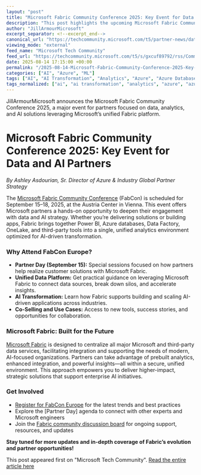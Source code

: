 ```yaml
---
layout: "post"
title: "Microsoft Fabric Community Conference 2025: Key Event for Data and AI Partners"
description: "This post highlights the upcoming Microsoft Fabric Community Conference 2025 in Vienna, emphasizing its importance for Microsoft partners engaged in data and AI. It introduces Microsoft Fabric as a unified data and analytics platform, outlines conference benefits, and positions the event as an essential opportunity to learn about advanced solutions integrating Power BI, Azure databases, Data Factory, and more for AI-driven applications."
author: "JillArmourMicrosoft"
excerpt_separator: <!--excerpt_end-->
canonical_url: "https://techcommunity.microsoft.com/t5/partner-news/data-ai-and-opportunity-why-microsoft-partners-should-attend-the/ba-p/4443061"
viewing_mode: "external"
feed_name: "Microsoft Tech Community"
feed_url: "https://techcommunity.microsoft.com/t5/s/gxcuf89792/rss/Community"
date: 2025-08-14 17:15:00 +00:00
permalink: "/2025-08-14-Microsoft-Fabric-Community-Conference-2025-Key-Event-for-Data-and-AI-Partners.html"
categories: ["AI", "Azure", "ML"]
tags: ["AI", "AI Transformation", "Analytics", "Azure", "Azure Databases", "Community", "Data Factory", "Data Integration", "Data Platform", "Event", "Microsoft Fabric", "Microsoft Fabric Community Conference", "Microsoft Partner", "ML", "OneLake", "Partner Conference", "Power BI", "Unified Data Platform"]
tags_normalized: ["ai", "ai transformation", "analytics", "azure", "azure databases", "community", "data factory", "data integration", "data platform", "event", "microsoft fabric", "microsoft fabric community conference", "microsoft partner", "ml", "onelake", "partner conference", "power bi", "unified data platform"]
---
```


JillArmourMicrosoft announces the Microsoft Fabric Community Conference 2025, a major event for partners focused on data, analytics, and AI solutions leveraging Microsoft’s unified Fabric platform.<!--excerpt_end-->

# Microsoft Fabric Community Conference 2025: Key Event for Data and AI Partners

*By Ashley Asdourian, Sr. Director of Azure & Industry Global Partner Strategy*

The [Microsoft Fabric Community Conference](https://aka.ms/FabConEurope) (FabCon) is scheduled for September 15–18, 2025, at the Austria Center in Vienna. This event offers Microsoft partners a hands-on opportunity to deepen their engagement with data and AI strategy. Whether you’re delivering solutions or building apps, Fabric brings together Power BI, Azure databases, Data Factory, OneLake, and third-party tools into a single, unified analytics environment optimized for AI-driven transformation.

### Why Attend FabCon Europe?

- **Partner Day (September 15):** Special sessions focused on how partners help realize customer solutions with Microsoft Fabric.
- **Unified Data Platform:** Get practical guidance on leveraging Microsoft Fabric to connect data sources, break down silos, and accelerate insights.
- **AI Transformation:** Learn how Fabric supports building and scaling AI-driven applications across industries.
- **Co-Selling and Use Cases:** Access to new tools, success stories, and opportunities for collaboration.

### Microsoft Fabric: Built for the Future

[Microsoft Fabric](https://www.microsoft.com/en-us/microsoft-fabric) is designed to centralize all major Microsoft and third-party data services, facilitating integration and supporting the needs of modern, AI-focused organizations. Partners can take advantage of prebuilt analytics, enhanced integration, and powerful insights—all within a secure, unified environment. This approach empowers you to deliver higher-impact, strategic solutions that support enterprise AI initiatives.

### Get Involved

- [Register for FabCon Europe](https://aka.ms/FabConEurope) for the latest trends and best practices
- Explore the [Partner Day] agenda to connect with other experts and Microsoft engineers
- Join the [Fabric community discussion board](https://aka.ms/Partnercommunity-Fabric) for ongoing support, resources, and updates

**Stay tuned for more updates and in-depth coverage of Fabric’s evolution and partner opportunities!**

This post appeared first on "Microsoft Tech Community". [Read the entire article here](https://techcommunity.microsoft.com/t5/partner-news/data-ai-and-opportunity-why-microsoft-partners-should-attend-the/ba-p/4443061)
